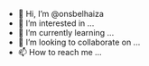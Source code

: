 - 👋 Hi, I’m @onsbelhaiza
- 👀 I’m interested in ...
- 🌱 I’m currently learning ...
- 💞️ I’m looking to collaborate on ...
- 📫 How to reach me ...

<!---
onsbelhaiza/onsbelhaiza is a ✨ special ✨ repository because its `README.md` (this file) appears on your GitHub profile.
You can click the Preview link to take a look at your changes.
--->
